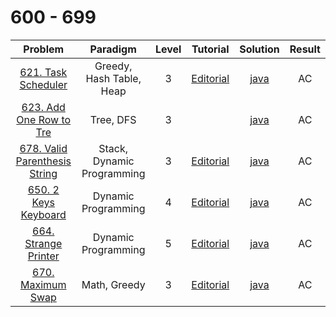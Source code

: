 # 600 - 699

|                                         Problem                                          |          Paradigm          | Level |                                    Tutorial                                    |                  Solution                   | Result |
| :--------------------------------------------------------------------------------------: | :------------------------: | :---: | :----------------------------------------------------------------------------: | :-----------------------------------------: | :----: |
|           [621. Task Scheduler](https://leetcode.com/problems/task-scheduler/)           |  Greedy, Hash Table, Heap  |   3   |      [Editorial](https://leetcode.com/problems/task-scheduler/editorial/)      |      [java](./621_Task_Scheduler.java)      |   AC   |
|      [623. Add One Row to Tre](https://leetcode.com/problems/add-one-row-to-tree/)       |         Tree, DFS          |   3   |                                                                                |   [java](./623_Add_One_Row_to_Tree.java)    |   AC   |
| [678. Valid Parenthesis String](https://leetcode.com/problems/valid-parenthesis-string/) | Stack, Dynamic Programming |   3   | [Editorial](https://leetcode.com/problems/valid-parenthesis-string/editorial/) | [java](./678_Valid_Parenthesis_String.java) |   AC   |
|          [650. 2 Keys Keyboard](https://leetcode.com/problems/2-keys-keyboard/)          |    Dynamic Programming     |   4   |     [Editorial](https://leetcode.com/problems/2-keys-keyboard/editorial/)      |     [java](./650_2_Keys_Keyboard.java)      |   AC   |
|          [664. Strange Printer](https://leetcode.com/problems/strange-printer/)          |    Dynamic Programming     |   5   |     [Editorial](https://leetcode.com/problems/strange-printer/editorial/)      |     [java](./664_Strange_Printer.java)      |   AC   |
|             [670. Maximum Swap](https://leetcode.com/problems/maximum-swap/)             |        Math, Greedy        |   3   |       [Editorial](https://leetcode.com/problems/maximum-swap/editorial/)       |       [java](./670_Maximum_Swap.java)       |   AC   |
